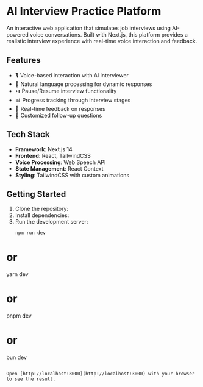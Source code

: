 # AI Interview Practice Platform

An interactive web application that simulates job interviews using AI-powered voice conversations. Built with Next.js, this platform provides a realistic interview experience with real-time voice interaction and feedback.

## Features

- 🎙️ Voice-based interaction with AI interviewer
- 🤖 Natural language processing for dynamic responses
- ⏯️ Pause/Resume interview functionality
- 📊 Progress tracking through interview stages
- 🔄 Real-time feedback on responses
- 🎯 Customized follow-up questions

## Tech Stack

- **Framework**: Next.js 14
- **Frontend**: React, TailwindCSS
- **Voice Processing**: Web Speech API
- **State Management**: React Context
- **Styling**: TailwindCSS with custom animations

## Getting Started

1. Clone the repository:
2. Install dependencies:
3. Run the development server:
   ```bash
   npm run dev
   ```

# or

yarn dev

# or

pnpm dev

# or

bun dev

```

Open [http://localhost:3000](http://localhost:3000) with your browser to see the result.
```
